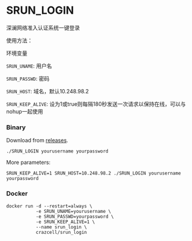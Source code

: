 # SRUN_LOGIN

深澜网络准入认证系统一键登录

使用方法：

环境变量

`SRUN_UNAME`: 用户名

`SRUN_PASSWD`: 密码

`SRUN_HOST`: 域名，默认10.248.98.2

`SRUN_KEEP_ALIVE`: 设为1或true则每隔180秒发送一次请求以保持在线，可以与nohup一起使用

### Binary

Download from [releases](https://github.com/hstable/SRUN_LOGIN/releases).

```shell script
./SRUN_LOGIN yourusername yourpassword
```

More parameters:
```shell script
SRUN_KEEP_ALIVE=1 SRUN_HOST=10.248.98.2 ./SRUN_LOGIN yourusername yourpassword
```

### Docker

```shell script
docker run -d --restart=always \
           -e SRUN_UNAME=yourusername \
           -e SRUN_PASSWD=yourpassword \
           -e SRUN_KEEP_ALIVE=1 \
           --name srun_login \
           crazcell/srun_login
```


